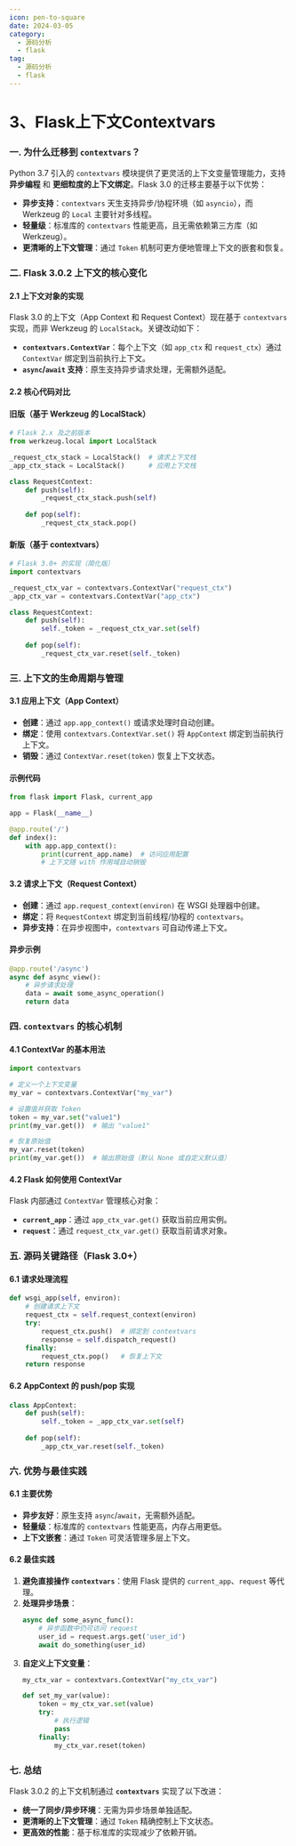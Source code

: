 ```yaml
---
icon: pen-to-square
date: 2024-03-05
category:
  - 源码分析
  - flask
tag:
  - 源码分析
  - flask
---
```


# 3、Flask上下文Contextvars





### 一. 为什么迁移到 `contextvars`？



Python 3.7 引入的 `contextvars` 模块提供了更灵活的上下文变量管理能力，支持 **异步编程** 和 **更细粒度的上下文绑定**。Flask 3.0 的迁移主要基于以下优势：
- **异步支持**：`contextvars` 天生支持异步/协程环境（如 `asyncio`），而 Werkzeug 的 `Local` 主要针对多线程。
- **轻量级**：标准库的 `contextvars` 性能更高，且无需依赖第三方库（如 Werkzeug）。
- **更清晰的上下文管理**：通过 `Token` 机制可更方便地管理上下文的嵌套和恢复。



### **二. Flask 3.0.2 上下文的核心变化**



#### **2.1 上下文对象的实现**
Flask 3.0 的上下文（App Context 和 Request Context）现在基于 `contextvars` 实现，而非 Werkzeug 的 `LocalStack`。关键改动如下：
- **`contextvars.ContextVar`**：每个上下文（如 `app_ctx` 和 `request_ctx`）通过 `ContextVar` 绑定到当前执行上下文。
- **`async`/`await` 支持**：原生支持异步请求处理，无需额外适配。

#### **2.2 核心代码对比**

#### **旧版（基于 Werkzeug 的 LocalStack）**
```python
# Flask 2.x 及之前版本
from werkzeug.local import LocalStack

_request_ctx_stack = LocalStack()  # 请求上下文栈
_app_ctx_stack = LocalStack()      # 应用上下文栈

class RequestContext:
    def push(self):
        _request_ctx_stack.push(self)
    
    def pop(self):
        _request_ctx_stack.pop()
```

#### **新版（基于 contextvars）**
```python
# Flask 3.0+ 的实现（简化版）
import contextvars

_request_ctx_var = contextvars.ContextVar("request_ctx")
_app_ctx_var = contextvars.ContextVar("app_ctx")

class RequestContext:
    def push(self):
        self._token = _request_ctx_var.set(self)
    
    def pop(self):
        _request_ctx_var.reset(self._token)
```



### **三. 上下文的生命周期与管理**



#### **3.1 应用上下文（App Context）**
- **创建**：通过 `app.app_context()` 或请求处理时自动创建。
- **绑定**：使用 `contextvars.ContextVar.set()` 将 `AppContext` 绑定到当前执行上下文。
- **销毁**：通过 `ContextVar.reset(token)` 恢复上下文状态。

#### **示例代码**
```python
from flask import Flask, current_app

app = Flask(__name__)

@app.route('/')
def index():
    with app.app_context():
        print(current_app.name)  # 访问应用配置
        # 上下文随 with 作用域自动销毁
```



#### **3.2 请求上下文（Request Context）**

- **创建**：通过 `app.request_context(environ)` 在 WSGI 处理器中创建。
- **绑定**：将 `RequestContext` 绑定到当前线程/协程的 `contextvars`。
- **异步支持**：在异步视图中，`contextvars` 可自动传递上下文。

#### **异步示例**
```python
@app.route('/async')
async def async_view():
    # 异步请求处理
    data = await some_async_operation()
    return data
```



### **四. `contextvars` 的核心机制**



#### **4.1 ContextVar 的基本用法**
```python
import contextvars

# 定义一个上下文变量
my_var = contextvars.ContextVar("my_var")

# 设置值并获取 Token
token = my_var.set("value1")
print(my_var.get())  # 输出 "value1"

# 恢复原始值
my_var.reset(token)
print(my_var.get())  # 输出原始值（默认 None 或自定义默认值）
```



#### **4.2 Flask 如何使用 ContextVar**

Flask 内部通过 `ContextVar` 管理核心对象：
- **`current_app`**：通过 `app_ctx_var.get()` 获取当前应用实例。
- **`request`**：通过 `request_ctx_var.get()` 获取当前请求对象。





### 五. 源码关键路径（Flask 3.0+）



#### **6.1 请求处理流程**
```python
def wsgi_app(self, environ):
    # 创建请求上下文
    request_ctx = self.request_context(environ)
    try:
        request_ctx.push()  # 绑定到 contextvars
        response = self.dispatch_request()
    finally:
        request_ctx.pop()   # 恢复上下文
    return response
```

#### **6.2 AppContext 的 push/pop 实现**
```python
class AppContext:
    def push(self):
        self._token = _app_ctx_var.set(self)
    
    def pop(self):
        _app_ctx_var.reset(self._token)
```



### **六. 优势与最佳实践**



#### **6.1 主要优势**
- **异步友好**：原生支持 `async`/`await`，无需额外适配。
- **轻量级**：标准库的 `contextvars` 性能更高，内存占用更低。
- **上下文嵌套**：通过 `Token` 可灵活管理多层上下文。

#### **6.2 最佳实践**
1. **避免直接操作 `contextvars`**：使用 Flask 提供的 `current_app`、`request` 等代理。
2. **处理异步场景**：
   ```python
   async def some_async_func():
       # 异步函数中仍可访问 request
       user_id = request.args.get('user_id')
       await do_something(user_id)
   ```
3. **自定义上下文变量**：
   ```python
   my_ctx_var = contextvars.ContextVar("my_ctx_var")
   
   def set_my_var(value):
       token = my_ctx_var.set(value)
       try:
           # 执行逻辑
           pass
       finally:
           my_ctx_var.reset(token)
   ```



### **七. 总结**

Flask 3.0.2 的上下文机制通过 **`contextvars`** 实现了以下改进：
- **统一了同步/异步环境**：无需为异步场景单独适配。
- **更清晰的上下文管理**：通过 `Token` 精确控制上下文状态。
- **更高效的性能**：基于标准库的实现减少了依赖开销。

